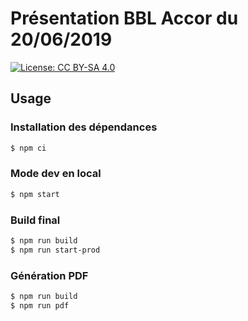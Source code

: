 # Présentation BBL Accor du 20/06/2019

[![License: CC BY-SA 4.0](https://img.shields.io/badge/License-CC%20BY--SA%204.0-lightgrey.svg)](http://creativecommons.org/licenses/by-sa/4.0/)

## Usage

### Installation des dépendances

```bash
$ npm ci
```

### Mode dev en local

```bash
$ npm start
```

### Build final

```bash
$ npm run build
$ npm run start-prod
```

### Génération PDF

```bash
$ npm run build
$ npm run pdf
```


